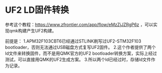 # UF2 LD固件转换

参考这个教程：<https://www.zfrontier.com/app/flow/eMzZjJZRgP6z> ，可以实现qmk构建产生UF2构建。

前提是：
1.APM32F103CBT6已经通过STLINK刷写过UF2-STM32F103 bootloader，否则无法通过USB磁盘方式复写UF2固件。
2.这个作者提供了两个ld文件来转换固件，而不是用QMK官方的UF2 bootloader转换方案，实际上经过测试，可以直接用QMK的UF2生成方案。
3.所以两个ld已经过时，存储ld文件作为记录。